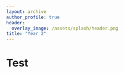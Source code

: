 ```yaml
---
layout: archive
author_profile: true
header:
  overlay_image: /assets/splash/header.png
title: "Year 2"
---
```


# Test

